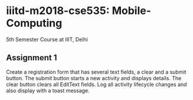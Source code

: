 # iiitd-m2018-cse535: Mobile-Computing
5th Semester Course at IIIT, Delhi
## Assignment 1 
Create a registration form that has several text fields, a clear and a submit button. The submit button starts a new activity and displays details. The clear button clears all EditText fields. Log all activity lifecycle changes and also display with a toast message.  
